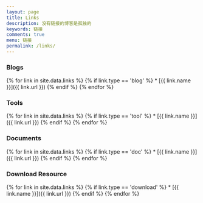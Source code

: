 ```yaml
---
layout: page
title: Links
description: 没有链接的博客是孤独的
keywords: 链接
comments: true
menu: 链接
permalink: /links/
---
```


<section class="container posts-content">
  <h3>Blogs</h3>
  {% for link in site.data.links %}
    {% if link.type == 'blog' %}
  * [{{ link.name }}]({{ link.url }})
    {% endif %}
  {% endfor %}
  <h3>Tools</h3>
  {% for link in site.data.links %}
    {% if link.type == 'tool' %}
  * [{{ link.name }}]({{ link.url }})
    {% endif %}
  {% endfor %}
  <h3>Documents</h3>
  {% for link in site.data.links %}
    {% if link.type == 'doc' %}
  * [{{ link.name }}]({{ link.url }})
    {% endif %}
  {% endfor %}
  <h3>Download Resource</h3>
  {% for link in site.data.links %}
    {% if link.type == 'download' %}
  * [{{ link.name }}]({{ link.url }})
    {% endif %}
  {% endfor %}
</section>